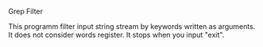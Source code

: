Grep Filter

This programm filter input string stream by keywords written as arguments. 
It does not consider words register. 
It stops when you input "exit".
